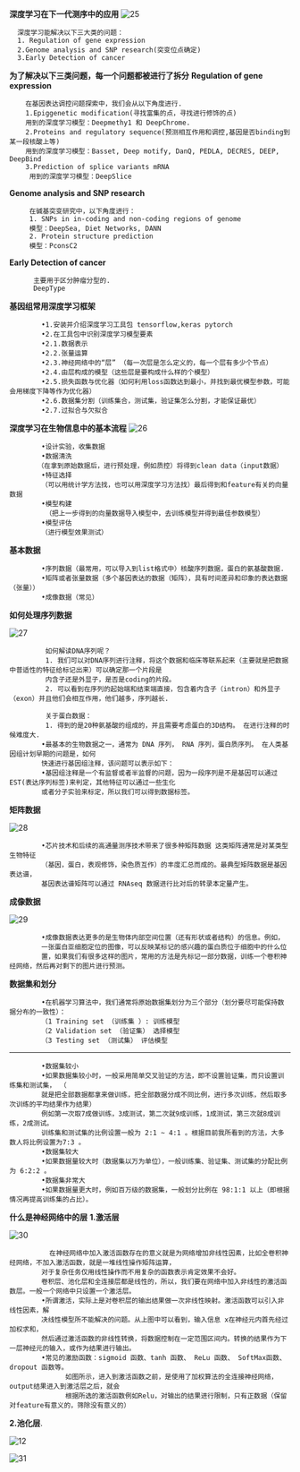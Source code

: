 **深度学习在下一代测序中的应用**
![25](https://github.com/JoneSu1/Deep-learning-techniques-based-on-python-study-notes-and-project-records/assets/103999272/cb24097c-963e-4c7a-a3d6-df161da49d5b)

      深度学习能解决以下三大类的问题：
      1. Regulation of gene expression
      2.Genome analysis and SNP research(突变位点确定)
      3.Early Detection of cancer
      
      
**为了解决以下三类问题，每一个问题都被进行了拆分**
**Regulation of gene expression**
     
        在基因表达调控问题探索中，我们会从以下角度进行.
        1.Epiggenetic modification(寻找富集的点，寻找进行修饰的点)
        用到的深度学习模型：Deepmethy1 和 DeepChrome.
        2.Proteins and regulatory sequence(预测相互作用和调控,基因是否binding到某一段核酸上等)
        用到的深度学习模型：Basset, Deep motify, DanQ, PEDLA, DECRES, DEEP, DeepBind
        3.Prediction of splice variants mRNA
         用到的深度学习模型：DeepSlice
         
         
  **Genome analysis and SNP research**
  
  
         在碱基突变研究中，以下角度进行：
         1. SNPs in in-coding and non-coding regions of genome
         模型：DeepSea, Diet Networks, DANN
         2. Protein structure prediction
         模型：PconsC2
         
  **Early Detection of cancer**
        
        
          主要用于区分肿瘤分型的.
          DeepType


**基因组常用深度学习框架**

            •1.安装并介绍深度学习工具包 tensorflow,keras pytorch
            •2.在工具包中识别深度学习模型要素
            •2.1.数据表示
            •2.2.张量运算
            •2.3.神经网络中的“层” （每一次层是怎么定义的，每一个层有多少个节点）
            •2.4.由层构成的模型（这些层是要构成什么样的个模型）
            •2.5.损失函数与优化器（如何利用loss函数达到最小，并找到最优模型参数，可能会用梯度下降等作为优化器）
            •2.6.数据集分割（训练集合，测试集，验证集怎么分割，才能保证最优）
            •2.7.过拟合与欠拟合
            
**深度学习在生物信息中的基本流程**
![26](https://github.com/JoneSu1/Deep-learning-techniques-based-on-python-study-notes-and-project-records/assets/103999272/7e7a8d32-0083-4a89-89ed-feb6db5a3c8f)

            •设计实验，收集数据
            •数据清洗
           （在拿到原始数据后，进行预处理，例如质控）将得到clean data（input数据）
            •特征选择
            （可以用统计学方法找，也可以用深度学习方法找）最后得到和feature有关的向量数据
            •模型构建
             （把上一步得到的向量数据导入模型中，去训练模型并得到最佳参数模型）
            •模型评估
            （进行模型效果测试）
            
**基本数据**

            •序列数据（最常用，可以导入到list格式中）核酸序列数据，蛋白的氨基酸数据.
            •矩阵或者张量数据（多个基因表达的数据（矩阵），具有时间差异和印象的表达数据（张量））
            •成像数据（常见）
            
 **如何处理序列数据**
            
 ![27](https://github.com/JoneSu1/Deep-learning-techniques-based-on-python-study-notes-and-project-records/assets/103999272/8bd557ec-4966-43eb-bc25-351a8e8f49c9)
           
             如何解读DNA序列呢？
             1. 我们可以对DNA序列进行注释，将这个数据和临床等联系起来（主要就是把数据中普适性的特征给标记出来）可以确定那一个片段是
             内含子还是外显子，是否是coding的片段。
             2. 可以看到在序列的起始端和结束端直接，包含着内含子（intron）和外显子（exon）并且他们会相互作用，他们越多，序列越长.
             
             关于蛋白数据：
             1. 得到的是20种氨基酸的组成的，并且需要考虑蛋白的3D结构。 在进行注释的时候难度大.
            •最基本的生物数据之一，通常为 DNA 序列， RNA 序列，蛋白质序列。 在人类基因组计划早期的问题是，如何
            快速进行基因组注释，该问题可以表示如下：
            •基因组注释是一个有监督或者半监督的问题，因为一段序列是不是基因可以通过EST(表达序列标签)来判定，其他特征可以通过一些生化
            或者分子实验来标定，所以我们可以得到数据标签。     


**矩阵数据**
       
![28](https://github.com/JoneSu1/Deep-learning-techniques-based-on-python-study-notes-and-project-records/assets/103999272/0bf9e4fe-9e23-4461-b0c8-d11b9aa50f21)
 
            •芯片技术和后续的高通量测序技术带来了很多种矩阵数据 这类矩阵通常是对某类型生物特征
            （基因，蛋白，表观修饰，染色质互作）的丰度汇总而成的。最典型矩阵数据是基因表达谱，
            基因表达谱矩阵可以通过 RNAseq 数据进行比对后的转录本定量产生。
            
**成像数据**

![29](https://github.com/JoneSu1/Deep-learning-techniques-based-on-python-study-notes-and-project-records/assets/103999272/9ce6e177-15f2-47b8-a14e-22d526f318a7)

            •成像数据表达更多的是生物体内部空间位置（还有形状或者结构）的信息。例如，
            一张蛋白亚细胞定位的图像，可以反映某标记的感兴趣的蛋白质位于细胞中的什么位
            置，如果我们有很多这样的图片，常用的方法是先标记一部分数据，训练一个卷积神经网络，然后再对剩下的图片进行预测。

**数据集和划分**
            
            •在机器学习算法中，我们通常将原始数据集划分为三个部分（划分要尽可能保持数据分布的一致性）：
            （1 Training set （训练集 ）: 训练模型
            （2 Validation set （验证集） 选择模型
            （3 Testing set （测试集） 评估模型

--------------------------------------------------------------------
            
            •数据集较小
            •如果数据集较小时，一般采用简单交叉验证的方法，即不设置验证集，而只设置训练集和测试集， （
            就是把全部数据都拿来做训练，把全部数据分成不同比例，进行多次训练，然后取多次训练的平均结果作为结果）
            例如第一次取7成做训练，3成测试，第二次就9成训练，1成测试，第三次就8成训练，2成测试。
            训练集和测试集的比例设置一般为 2:1 ~ 4:1 。根据目前我所看到的方法，大多数人将比例设置为7:3 。
            •数据集较大
            •如果数据量较大时（数据集以万为单位），一般训练集、验证集、测试集的分配比例为 6:2:2 。
            •数据集非常大
            •如果数据量更大时，例如百万级的数据集，一般划分比例在 98:1:1 以上（即根据情况再提高训练集的占比）。
            
            
**什么是神经网络中的层**
**1.激活层**

![30](https://github.com/JoneSu1/Deep-learning-techniques-based-on-python-study-notes-and-project-records/assets/103999272/6c085e11-2644-44b2-a3b7-96227e223fd4)

              在神经网络中加入激活函数存在的意义就是为网络增加非线性因素，比如全卷积神经网络，不加入激活函数，就是一堆线性操作矩阵运算，
            对于复杂任务仅用线性操作而不用复杂的函数表示肯定效果不会好。
            卷积层、池化层和全连接层都是线性的，所以，我们要在网络中加入非线性的激活函数层。一般一个网络中只设置一个激活层。
            •所谓激活，实际上是对卷积层的输出结果做一次非线性映射。激活函数可以引入非线性因素，解
            决线性模型所不能解决的问题。从上图中可以看到，输入信息 x在神经元内首先经过加权求和，
            然后通过激活函数的非线性转换，将数据控制在一定范围区间内。转换的结果作为下一层神经元的输入，或作为结果进行输出。
            •常见的激励函数：sigmoid 函数、tanh 函数、 ReLu 函数、 SoftMax函数、 dropout 函数等。
                  如图所示，进入到激活函数之前，是使用了加权算法的全连接神经网络，output结果进入到激活层之后，就会
                  根据所选的激活函数例如Relu，对输出的结果进行限制，只有正数据（保留对feature有意义的，筛除没有意义的）
                  
 **2.池化层**. 
    
 ![12](https://github.com/JoneSu1/Deep-learning-techniques-based-on-python-study-notes-and-project-records/assets/103999272/23fb549b-e9ad-4ef2-a2d2-e5eec3db34e1)
       
   ![31](https://github.com/JoneSu1/Deep-learning-techniques-based-on-python-study-notes-and-project-records/assets/103999272/0aae5167-52fc-4839-ba16-26811c7f5ac4)


